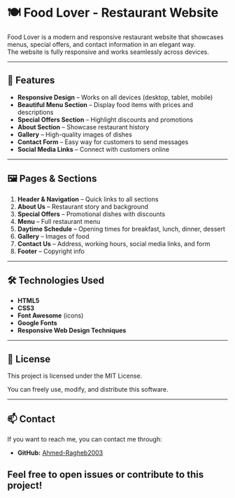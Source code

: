 # 🍽️ Food Lover - Restaurant Website

Food Lover is a modern and responsive restaurant website that showcases menus, special offers, and contact information in an elegant way.  
The website is fully responsive and works seamlessly across devices.

---

## 📜 Features

- **Responsive Design** – Works on all devices (desktop, tablet, mobile)
- **Beautiful Menu Section** – Display food items with prices and descriptions
- **Special Offers Section** – Highlight discounts and promotions
- **About Section** – Showcase restaurant history
- **Gallery** – High-quality images of dishes
- **Contact Form** – Easy way for customers to send messages
- **Social Media Links** – Connect with customers online

---

## 🖼️ Pages & Sections

1. **Header & Navigation** – Quick links to all sections
2. **About Us** – Restaurant story and background
3. **Special Offers** – Promotional dishes with discounts
4. **Menu** – Full restaurant menu
5. **Daytime Schedule** – Opening times for breakfast, lunch, dinner, dessert
6. **Gallery** – Images of food
7. **Contact Us** – Address, working hours, social media links, and form
8. **Footer** – Copyright info

---

## 🛠️ Technologies Used

- **HTML5**
- **CSS3**
- **Font Awesome** (icons)
- **Google Fonts**
- **Responsive Web Design Techniques**

---
## 📜 License

This project is licensed under the MIT License.

You can freely use, modify, and distribute this software.

---

## 📫 Contact

If you want to reach me, you can contact me through:

- **GitHub:** [Ahmed-Ragheb2003](https://github.com/Ahmed-Ragheb2003)


Feel free to open issues or contribute to this project!
---
